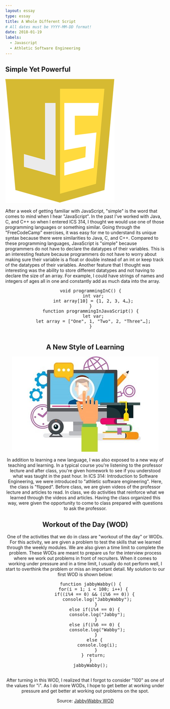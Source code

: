 ```yaml
---
layout: essay
type: essay
title: A Whole Different Script 
# All dates must be YYYY-MM-DD format!
date: 2018-01-19
labels:
  - Javascript
  - Athletic Software Engineering
---
```


## Simple Yet Powerful

<img class="ui small right floated rounded image" src="../images/javascript_logo.png">

After a week of getting familiar with JavaScript, "simple" is the word that comes to mind when I hear "JavaScript". In the past I've worked with Java, C, and C++ so when I entered  ICS 314, I thought we would use one of those programming languages or something similar. Going through the "FreeCodeCamp" exercises, it was easy for me to understand its unique syntax because there were similarities to Java, C, and C++. Compared to these programming languages, JavaScript is "simple" because programmers do not have to declare the datatypes of their variables. This is an interesting feature because programmers do not have to worry about making sure their variable is a float or double instead of an int or keep track of the datatypes of their variables. Another feature that I thought was interesting was the ability to store different datatypes and not having to declare the size of an array. For example, I could have strings of names and integers of ages all in one and constantly add as much data into the array. 

<center>
  <pre>
    void programmingInC() {
      int var;
      int array[10] = {1, 2, 3, 4…};
    }
    function programmingInJavaScript() {
      let var;
      let array = ["One", 1, "Two", 2, "Three"…];
    }
  </pre>
</cener>

## A New Style of Learning

<img class="ui medium right floated rounded image" src="../images/FlippedClassroom.jpg">

In addition to learning a new language, I was also exposed to a new way of teaching and learning. In a typical course you're listening to the professor lecture and after class, you're given homework to see if you understood what was taught in the past hour. In ICS 314: Introduction to Software Engineering, we were introduced to "athletic software engineering". Here, the class is "flipped". Before class, we are given videos of the professor lecture and articles to read. In class, we do activities that reinforce what we learned through the videos and articles. Having the class organized this way, were given the opportunity to come to class prepared with questions to ask the professor. 

## Workout of the Day (WOD)
One of the activities that we do in class are "workout of the day" or WODs. For this activity, we are given a problem to test the skills that we learned through the weekly modules. We are also given a time limit to complete the problem. These WODs are meant to prepare us for the interview process where we work out problems in front of recruiters. When it comes to working under pressure and in a time limit, I usually do not perform well, I start to overthink the problem or miss an important detail. My solution to our first WOD is shown below: 

<center>
  <pre>
    function jabbyWabby() {
      for(i = 1; i < 100; i++) {
        if((i%4 == 0) && (i%6 == 0)) { 
          console.log("JabbyWabby"); 
        }
        else if(i%4 == 0) { 
          console.log("Jabby"); 
        }
        else if(i%6 == 0) { 
          console.log("Wabby"); 
        }
        else { 
          console.log(i); 
        }
      } return;
    }
    jabbyWabby();
  </pre>
</center>

After turning in this WOD, I realized that I forgot to consider "100" as one of the values for "i". As I do more WODs, I hope to get better at working under pressure and get better at working out problems on the spot.  

Source: <a href="http://goo.gl/S2Wbkj"><i class=""></i>JabbyWabby WOD</a>

